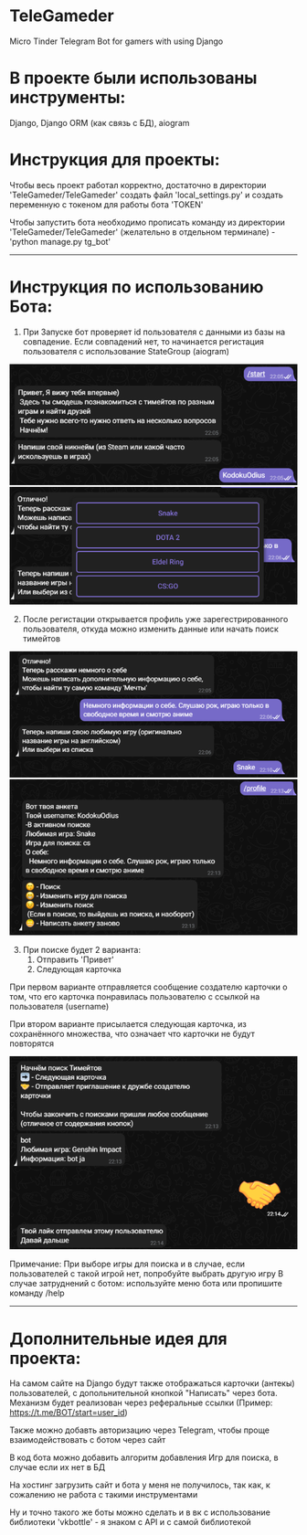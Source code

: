 # TeleGameder
Micro Tinder Telegram Bot for gamers with using Django 

# В проекте были использованы инструменты:
Django, Django ORM (как связь с БД), aiogram

# Инструкция для проекты:
Чтобы весь проект работал корректно, достаточно в директории 'TeleGameder/TeleGameder' создать файл 'local_settings.py' и создать переменную с токеном для работы бота 'TOKEN'

Чтобы запустить бота необходимо прописать команду из директории 'TeleGameder/TeleGameder' (желательно в отдельном терминале) - 'python manage.py tg_bot'

<hr>

# Инструкция по использованию Бота:

1) При Запуске бот проверяет id пользователя с данными из базы на совпадение. Если совпадений нет, то начинается регистация пользователя с использование StateGroup (aiogram)

<img src="img/start.png">

<img src="img/buttons.png">

2) После регистации открывается профиль уже зарегестрированного пользователя, откуда можно изменить данные или начать поиск тимейтов

<img src="img/username.png">

<img src="img/profile.png">

3) При поиске будет 2 варианта:
    1. Отправить 'Привет'
    2. Следующая карточка

При первом варианте отправляется сообщение создателю карточки о том, что его карточка понравилась пользователю с ссылкой на пользователя (username)

При втором варианте присылается следующая карточка, из сохранённого множества, что означает что карточки не будут повторятся

<img src="img/friend.png">

Примечание:
    При выборе игры для поиска и в случае, если пользователей с такой игрой нет, попробуйте выбрать другую игру
    В случае затруднений с ботом: используйте меню бота или пропишите команду /help


<hr>

# Дополнительные идея для проекта:
На самом сайте на Django будут также отображаться карточки (антекы) пользователей, с допольнительной кнопкой "Написать" через бота. Механизм будет реализован через реферальные ссылки (Пример: https://t.me/BOT/start=user_id)

Также можно добавть авторизацию через Telegram, чтобы проще взаимодействовать с ботом через сайт

В код бота можно добавить алгоритм добавления Игр для поиска, в случае если их нет в БД

На хостинг загрузить сайт и бота у меня не получилось, так как, к сожалению не работа с такими инструментами

Ну и точно такого же боты можно сделать и в вк с использование библиотеки 'vkbottle' - я знаком с API и с самой библиотекой